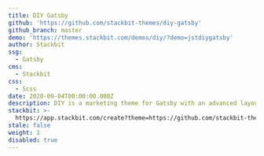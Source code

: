 ```yaml
---
title: DIY Gatsby
github: 'https://github.com/stackbit-themes/diy-gatsby'
github_branch: master
demo: 'https://themes.stackbit.com/demos/diy/?demo=jstdiygatsby'
author: Stackbit
ssg:
  - Gatsby
cms:
  - Stackbit
css:
  - Scss
date: 2020-09-04T00:00:00.000Z
description: DIY is a marketing theme for Gatsby with an advanced layout builder.
stackbit: >-
  https://app.stackbit.com/create?theme=https://github.com/stackbit-themes/diy-gatsby
stale: false
weight: 1
disabled: true
---
```

